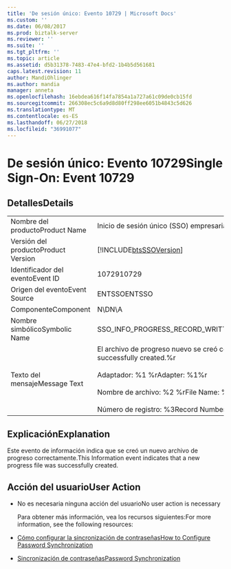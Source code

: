 ```yaml
---
title: 'De sesión único: Evento 10729 | Microsoft Docs'
ms.custom: ''
ms.date: 06/08/2017
ms.prod: biztalk-server
ms.reviewer: ''
ms.suite: ''
ms.tgt_pltfrm: ''
ms.topic: article
ms.assetid: d5b31378-7483-47e4-bfd2-1b4b5d561681
caps.latest.revision: 11
author: MandiOhlinger
ms.author: mandia
manager: anneta
ms.openlocfilehash: 16ebdea616f14fa7854a1a727a61c09de0cb15fd
ms.sourcegitcommit: 266308ec5c6a9d8d80ff298ee6051b4843c5d626
ms.translationtype: MT
ms.contentlocale: es-ES
ms.lasthandoff: 06/27/2018
ms.locfileid: "36991077"
---
```

# <a name="single-sign-on-event-10729"></a><span data-ttu-id="db967-102">De sesión único: Evento 10729</span><span class="sxs-lookup"><span data-stu-id="db967-102">Single Sign-On: Event 10729</span></span>
## <a name="details"></a><span data-ttu-id="db967-103">Detalles</span><span class="sxs-lookup"><span data-stu-id="db967-103">Details</span></span>  

|                 |                                                                                                                                     |
|-----------------|-------------------------------------------------------------------------------------------------------------------------------------|
|  <span data-ttu-id="db967-104">Nombre del producto</span><span class="sxs-lookup"><span data-stu-id="db967-104">Product Name</span></span>   |                                                      <span data-ttu-id="db967-105">Inicio de sesión único (SSO) empresarial</span><span class="sxs-lookup"><span data-stu-id="db967-105">Enterprise Single Sign-On</span></span>                                                      |
| <span data-ttu-id="db967-106">Versión del producto</span><span class="sxs-lookup"><span data-stu-id="db967-106">Product Version</span></span> |                                     [!INCLUDE[btsSSOVersion](../includes/btsssoversion-md.md)]                                      |
|    <span data-ttu-id="db967-107">Identificador del evento</span><span class="sxs-lookup"><span data-stu-id="db967-107">Event ID</span></span>     |                                                                <span data-ttu-id="db967-108">10729</span><span class="sxs-lookup"><span data-stu-id="db967-108">10729</span></span>                                                                |
|  <span data-ttu-id="db967-109">Origen del evento</span><span class="sxs-lookup"><span data-stu-id="db967-109">Event Source</span></span>   |                                                               <span data-ttu-id="db967-110">ENTSSO</span><span class="sxs-lookup"><span data-stu-id="db967-110">ENTSSO</span></span>                                                                |
|    <span data-ttu-id="db967-111">Componente</span><span class="sxs-lookup"><span data-stu-id="db967-111">Component</span></span>    |                                                                 <span data-ttu-id="db967-112">N\D</span><span class="sxs-lookup"><span data-stu-id="db967-112">N\A</span></span>                                                                 |
|  <span data-ttu-id="db967-113">Nombre simbólico</span><span class="sxs-lookup"><span data-stu-id="db967-113">Symbolic Name</span></span>  |                                                  <span data-ttu-id="db967-114">SSO_INFO_PROGRESS_RECORD_WRITTEN</span><span class="sxs-lookup"><span data-stu-id="db967-114">SSO_INFO_PROGRESS_RECORD_WRITTEN</span></span>                                                   |
|  <span data-ttu-id="db967-115">Texto del mensaje</span><span class="sxs-lookup"><span data-stu-id="db967-115">Message Text</span></span>   | <span data-ttu-id="db967-116">El archivo de progreso nuevo se creó correctamente.%r</span><span class="sxs-lookup"><span data-stu-id="db967-116">A new progress file was successfully created.%r</span></span><br /><br /> <span data-ttu-id="db967-117">Adaptador: %1 %r</span><span class="sxs-lookup"><span data-stu-id="db967-117">Adapter: %1%r</span></span><br /><br /> <span data-ttu-id="db967-118">Nombre de archivo: %2 %r</span><span class="sxs-lookup"><span data-stu-id="db967-118">File Name: %2%r</span></span><br /><br /> <span data-ttu-id="db967-119">Número de registro: %3</span><span class="sxs-lookup"><span data-stu-id="db967-119">Record Number: %3</span></span> |

## <a name="explanation"></a><span data-ttu-id="db967-120">Explicación</span><span class="sxs-lookup"><span data-stu-id="db967-120">Explanation</span></span>  
 <span data-ttu-id="db967-121">Este evento de información indica que se creó un nuevo archivo de progreso correctamente.</span><span class="sxs-lookup"><span data-stu-id="db967-121">This Information event indicates that a new progress file was successfully created.</span></span>  

## <a name="user-action"></a><span data-ttu-id="db967-122">Acción del usuario</span><span class="sxs-lookup"><span data-stu-id="db967-122">User Action</span></span>  

- <span data-ttu-id="db967-123">No es necesaria ninguna acción del usuario</span><span class="sxs-lookup"><span data-stu-id="db967-123">No user action is necessary</span></span>  

  <span data-ttu-id="db967-124">Para obtener más información, vea los recursos siguientes:</span><span class="sxs-lookup"><span data-stu-id="db967-124">For more information, see the following resources:</span></span>  

- [<span data-ttu-id="db967-125">Cómo configurar la sincronización de contraseñas</span><span class="sxs-lookup"><span data-stu-id="db967-125">How to Configure Password Synchronization</span></span>](../core/how-to-configure-password-synchronization.md)  

- [<span data-ttu-id="db967-126">Sincronización de contraseñas</span><span class="sxs-lookup"><span data-stu-id="db967-126">Password Synchronization</span></span>](../core/password-synchronization2.md)

